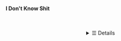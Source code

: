 #### I Don't Know Shit

<p align="center">
    <br />
    <details>
        <summary align="center">&#9776; Details</summary>
        <h2></h2>
        <br />
        <details>
          <summary align="center">Languages And Tools</summary>
          <div align="center">
              <img src="https://img.shields.io/badge/javascript%20-%23323330.svg?&style=for-the-badge&logo=javascript&logoColor=%23F7DF1E">
              <img src="https://img.shields.io/badge/discord.js%20-%23323330.svg?&style=for-the-badge&logo=discord">
              <img src="https://img.shields.io/badge/node.js-%23323330.svg?&style=for-the-badge&logo=node.js&logoColor=339933">
              <img src="https://img.shields.io/badge/Mongo%20DB%20-%23323330.svg?&style=for-the-badge&logo=mongodb">
              <img src="https://img.shields.io/badge/VS Code-%23323330.svg?&style=for-the-badge&logo=visualstudiocode&logoColor=007ACC">
            <div />
        </details>
        <h2></h2>
        <details>
          <summary align="center">Contact</summary>
          <p align="center">
              <samp>
                  &#128172;
                  <a href="https://discord.com/users/722647978577363026" target="_blank">Discord</a>
              </samp>
          </p>
        </details>
        <h2></h2>
        <details>
            <summary align="center">PC Specs</summary>
            <p align="center"> <img src="https://user-images.githubusercontent.com/71884625/129358657-cbccd02f-4a37-4a50-89d4-07de5095fa70.png" alt="PC-Specs-Image"> </p>
            <p align="center">CPU: AMD Ryzen 5 3500U with Radeon Vega Mobile Gfx</p>
            <p align="center"> GPU: AMD Radeon(TM) Vega 8 Graphics </p>
            <p align="center">Memory: 8GB DDR4 </p>
            <p align="center">Storage: 256 GB SSD and 1TB HDD</p>
        </details>
        <h2></h2>
        <p align="center">
            <a href="httpS://discord.com/users/722647978577363026">
                <img
                src="https://lanyard-profile-readme.vercel.app/api/722647978577363026"m
                alt="Discord Profile Card"
                />
            </a>
        </p>
        <h2></h2>
        <p>
            <a href="#" target="_blank">
                <img
            alt="Top Used Language"
            src="https://github-readme-stats.vercel.app/api/top-langs/?bg_color=00000000&layout=compact&username=MaiKokain&hide_border=true&title_color=373e4d&text_color=3b4252"
          />
          <img
            alt="GitHub Stats"
            src="https://github-readme-stats.vercel.app/api?bg_color=00000000&username=MaiKokain&show_icons=true&hide=commits&hide_border=true&icon_color=4C566A&title_color=373e4d&text_color=3b4252"
          />
            </a>
        </p>
    </details>
</p>
